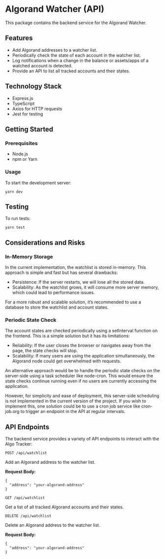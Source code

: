 # Algorand Watcher (API)

This package contains the backend service for the Algorand Watcher.

## Features
- Add Algorand addresses to a watcher list.
- Periodically check the state of each account in the watcher list.
- Log notifications when a change in the balance or assets/apps of a watched account is detected.
- Provide an API to list all tracked accounts and their states.

## Technology Stack
- Express.js
- TypeScript
- Axios for HTTP requests
- Jest for testing

## Getting Started

### Prerequisites
- Node.js
- npm or Yarn

### Usage
To start the development server:

```
yarn dev
```

## Testing
To run tests:

```
yarn test
```

## Considerations and Risks

### In-Memory Storage
In the current implementation, the watchlist is stored in-memory. This approach is simple and fast but has several drawbacks:

- Persistence: If the server restarts, we will lose all the stored data.
- Scalability: As the watchlist grows, it will consume more server memory, which could lead to performance issues.

For a more robust and scalable solution, it’s recommended to use a database to store the watchlist and account states.

### Periodic State Check
The account states are checked periodically using a setInterval function on the frontend. This is a simple solution but it has its limitations:

- Reliability: If the user closes the browser or navigates away from the page, the state checks will stop.
- Scalability: If many users are using the application simultaneously, the Algorand node could get overwhelmed with requests.

An alternative approach would be to handle the periodic state checks on the server-side using a task scheduler like node-cron. This would ensure the state checks continue running even if no users are currently accessing the application.

However, for simplicity and ease of deployment, this server-side scheduling is not implemented in the current version of the project. If you wish to implement this, one solution could be to use a cron job service like cron-job.org to trigger an endpoint in the API at regular intervals.

## API Endpoints
The backend service provides a variety of API endpoints to interact with the Algo Tracker:

`POST /api/watchlist`

Add an Algorand address to the watcher list.

**Request Body:**
```
{
  "address": "your-algorand-address"
}
```

`GET /api/watchlist`

Get a list of all tracked Algorand accounts and their states.

`DELETE /api/watchlist`

Delete an Algorand address to the watcher list.

**Request Body:**
```
{
  "address": "your-algorand-address"
}
```
